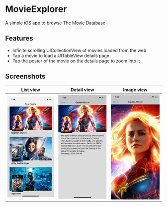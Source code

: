 # MovieExplorer
A simple iOS app to browse [The Movie Database](https://www.themoviedb.org/)

## Features
- Infinite scrolling UICollectionView of movies loaded from the web
- Tap a movie to load a UITableView details page
- Tap the poster of the movie on the details page to zoom into it

## Screenshots

| List view | Detail view | Image view |
|-----------|-------------|------------|
| ![List view](README/images/image1.png) | ![Detail view](README/images/image2.png) | ![Image view](README/images/image3.png) |
